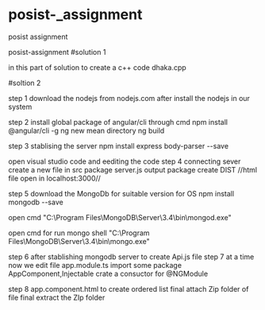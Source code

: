 # posist-_assignment
posist assignment



posist-assignment
#solution 1

in this part of solution to create a c++ code
dhaka.cpp


#soltion 2

step 1 download the nodejs from nodejs.com
after install the nodejs in our system

step 2 install global package of angular/cli through cmd
npm install @angular/cli -g ng new mean directory ng build

step 3 stablising the server
npm install express body-parser --save

open visual studio code and eediting the code
step 4 connecting sever
create a new file in src package server.js output package create DIST //html file open in localhost:3000//

step 5 download the MongoDb for suitable version for OS
npm install mongodb --save

open cmd "C:\Program Files\MongoDB\Server\3.4\bin\mongod.exe"

open cmd for run mongo shell
"C:\Program Files\MongoDB\Server\3.4\bin\mongo.exe"

step 6 after stablishing mongodb server to create Api.js file
step 7 at a time now we edit file app.module.ts
import some package AppComponent,Injectable crate a consuctor for @NGModule

step 8 app.component.html to create ordered list
final attach Zip folder of file
final extract the ZIp folder
